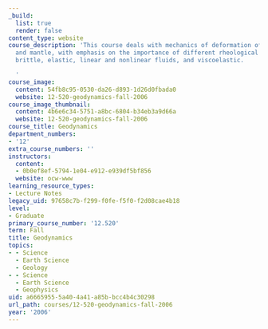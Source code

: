 ```yaml
---
_build:
  list: true
  render: false
content_type: website
course_description: 'This course deals with mechanics of deformation of the crust
  and mantle, with emphasis on the importance of different rheological descriptions:
  brittle, elastic, linear and nonlinear fluids, and viscoelastic.

  '
course_image:
  content: 54fb8c95-0530-da26-d893-1d26d0fbada0
  website: 12-520-geodynamics-fall-2006
course_image_thumbnail:
  content: 4b6e6c34-5751-a8bc-6804-b34eb3a9d66a
  website: 12-520-geodynamics-fall-2006
course_title: Geodynamics
department_numbers:
- '12'
extra_course_numbers: ''
instructors:
  content:
  - 0b0ef8ef-5794-1e04-e912-e939df5bf856
  website: ocw-www
learning_resource_types:
- Lecture Notes
legacy_uid: 97658c7b-f299-f0fe-f5f0-f2d08cae4b18
level:
- Graduate
primary_course_number: '12.520'
term: Fall
title: Geodynamics
topics:
- - Science
  - Earth Science
  - Geology
- - Science
  - Earth Science
  - Geophysics
uid: a6665955-5a40-4a41-a85b-bcc4b4c30298
url_path: courses/12-520-geodynamics-fall-2006
year: '2006'
---
```

